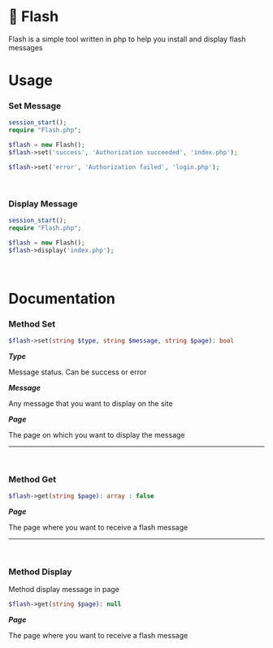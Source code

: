 # :scroll: Flash

Flash is a simple tool written in php to help you install and display flash messages

# Usage

### Set Message

```php
session_start();
require "Flash.php";

$flash = new Flash();
$flash->set('success', 'Authorization succeeded', 'index.php');

$flash->set('error', 'Authorization failed', 'login.php');
```
<br>

### Display Message

```php
session_start();
require "Flash.php";

$flash = new Flash();
$flash->display('index.php');
```
<br>

# Documentation

### Method Set


```php
$flash->set(string $type, string $message, string $page): bool
```

***Type***

Message status. Can be success or error


***Message***

Any message that you want to display on the site


***Page***

The page on which you want to display the message

-------
<br>  

### Method Get


```php
$flash->get(string $page): array : false
```

***Page***

The page where you want to receive a flash message

-------
<br>    

### Method Display

Method display message in page

```php
$flash->get(string $page): null
```

***Page***

The page where you want to receive a flash message
